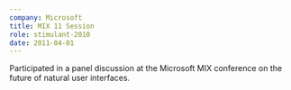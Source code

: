 ```yaml
---
company: Microsoft
title: MIX 11 Session
role: stimulant-2010
date: 2011-04-01
---
```


Participated in a panel discussion at the Microsoft MIX conference on the future of natural user interfaces.

